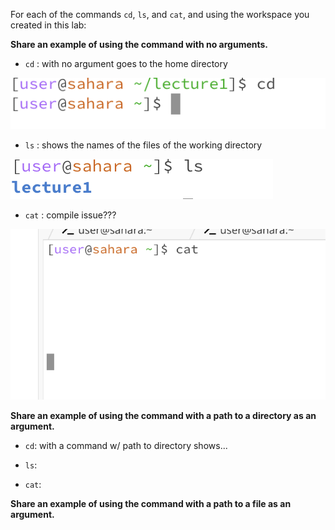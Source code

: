 For each of the commands `cd`, `ls`, and `cat`, and using the workspace you created in this lab:

**Share an example of using the command with no arguments.**
* `cd` : with no argument goes to the home directory

![Image](NoArgumentCD.png)

* `ls` : shows the names of the files of the working directory

![Image](NoArgumentLS.png)

* `cat` : compile issue???

![Image](noArgumentCAT.png)


**Share an example of using the command with a path to a directory as an argument.**
* `cd`: with a command w/ path to directory shows...

* `ls`:
* `cat`: 

**Share an example of using the command with a path to a file as an argument.**
